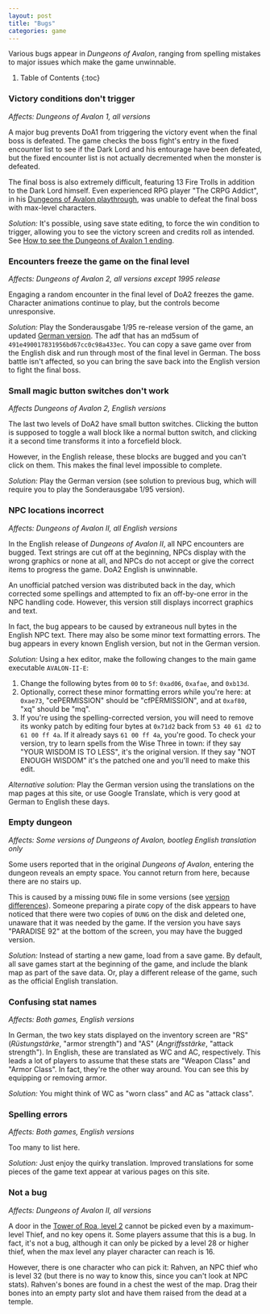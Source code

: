 ```yaml
---
layout: post
title: "Bugs"
categories: game
---
```


Various bugs appear in _Dungeons of Avalon_, ranging from spelling mistakes to
major issues which make the game unwinnable.

1. Table of Contents
{:toc}

### Victory conditions don't trigger

_Affects: Dungeons of Avalon 1, all versions_

A major bug prevents DoA1 from triggering the victory event when the final boss is
defeated. The game checks the boss fight's entry in the fixed encounter list to
see if the Dark Lord and his entourage have been defeated, but the fixed encounter
list is not actually decremented when the monster is defeated.

The final boss is also extremely difficult, featuring 13 Fire Trolls in addition to
the Dark Lord himself. Even experienced RPG player "The CRPG Addict", in his
[Dungeons of Avalon playthrough](https://crpgaddict.blogspot.com/2015/08/dungeons-of-avalon-defeated-with-final.html),
was unable to defeat the final boss with max-level characters.

_Solution:_ It's possible, using save state editing, to force the win condition
to trigger, allowing you to see the victory screen and credits roll as intended.
See [How to see the Dungeons of Avalon 1 ending](../secrets/doa1-ending.html).

### Encounters freeze the game on the final level

_Affects: Dungeons of Avalon 2, all versions except 1995 release_

Engaging a random encounter in the final level of DoA2 freezes the game. Character
animations continue to play, but the controls become unresponsive.

_Solution:_ Play the Sonderausgabe 1/95 re-release version of the game, an updated
[German version](../history/version-differences.html#dungeons-of-avalon-2-german).
The adf that has an md5sum of `491e490017831956bd67cc0c98a433ec`. You can copy
a save game over from the English disk and run through most of the final level in
German. The boss battle isn't affected, so you can bring the save back into the
English version to fight the final boss.

### Small magic button switches don't work

_Affects Dungeons of Avalon 2, English versions_

The last two levels of DoA2 have small button switches. Clicking the button is
supposed to toggle a wall block like a normal button switch, and clicking it
a second time transforms it into a forcefield block.

However, in the English release, these blocks are bugged and you can't click on them.
This makes the final level impossible to complete.

_Solution:_ Play the German version (see solution to previous bug, which will
require you to play the Sonderausgabe 1/95 version).

### NPC locations incorrect

_Affects: Dungeons of Avalon II, all English versions_

In the English release of _Dungeons of Avalon II_, all NPC encounters are bugged.
Text strings are cut off at the beginning, NPCs display with the wrong graphics
or none at all, and NPCs do not accept or give the correct items to progress the
game. DoA2 English is unwinnable.

An unofficial patched version was distributed back in the day, which corrected
some spellings and attempted to fix an off-by-one error in the NPC handling
code. However, this version still displays incorrect graphics and text.

In fact, the bug appears to be caused by extraneous null bytes in the
English NPC text. There may also be some minor text formatting errors.
The bug appears in every known English version, but not in the German version.

_Solution:_ Using a hex editor, make the following changes to the main game
executable `AVALON-II-E`:

1. Change the following bytes from `00` to `5f`: `0xad06`, `0xafae`,
   and `0xb13d`.
2. Optionally, correct these minor formatting errors while you're here:
   at `0xae73`, "cePERMISSION" should be "cfPERMISSION", and
   at `0xaf80`, "xq" should be "mq".
3. If you're using the spelling-corrected version, you will need to remove
   its wonky patch by editing four bytes at `0x71d2` back from `53 40 61 d2`
   to `61 00 ff 4a`. If it already says `61 00 ff 4a`, you're good.
   To check your version, try to learn spells from the Wise Three in town:
   if they say "YOUR WISDOM IS TO LESS", it's the original version.
   If they say "NOT ENOUGH WISDOM" it's the patched one and you'll need
   to make this edit.

_Alternative solution:_ Play the German version using the translations
on the map pages at this site, or use Google Translate, which is very
good at German to English these days.

### Empty dungeon

_Affects: Some versions of Dungeons of Avalon, bootleg English translation only_

Some users reported that in the original _Dungeons of Avalon_, entering the dungeon
reveals an empty space. You cannot return from here, because there are no stairs up.

This is caused by a missing `DUNG` file in some versions
(see [version differences](../history/version-differences.html)). Someone preparing
a pirate copy of the disk appears to have noticed that there were two copies of
`DUNG` on the disk and deleted one, unaware that it was needed by the game. If the
version you have says "PARADISE 92" at the bottom of the screen, you may have the
bugged version.

_Solution:_ Instead of starting a new game, load from a save game. By default, all save
games start at the beginning of the game, and include the blank map as part of the save
data. Or, play a different release of the game, such as the official English translation.

### Confusing stat names

_Affects: Both games, English versions_

In German, the two key stats displayed on the inventory screen are "RS"
(_Rüstungstärke_, "armor strength") and "AS" (_Angriffsstärke_, "attack strength").
In English, these are translated as WC and AC, respectively. This leads a lot of
players to assume that these stats are "Weapon Class" and "Armor Class". In fact,
they're the other way around. You can see this by equipping or removing armor.

_Solution:_ You might think of WC as "worn class" and AC as "attack class".

### Spelling errors

_Affects: Both games, English versions_

Too many to list here.

_Solution:_ Just enjoy the quirky translation. Improved translations for some pieces
of the game text appear at various pages on this site.

### Not a bug

_Affects: Dungeons of Avalon II, all versions_

A door in the [Tower of Roa, level 2](../maps/doa2-tower2.html) cannot be picked
even by a maximum-level Thief, and no key opens it. Some players assume that this
is a bug. In fact, it's not a bug, although it can only be picked by a level 28 or
higher thief, when the max level any player character can reach is 16.

However, there is one character who can pick it: Rahven, an NPC thief who is
level 32 (but there is no way to know this, since you can't look at NPC stats).
Rahven's bones are found in a chest the west of the map. Drag their bones into
an empty party slot and have them raised from the dead at a temple.
